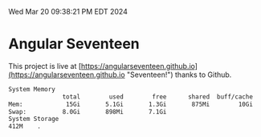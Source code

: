Wed Mar 20 09:38:21 PM EDT 2024

# Angular Seventeen


This project is live at [https://angularseventeen.github.io](https://angularseventeen.github.io "Seventeen!") thanks to Github.

```bash
System Memory
               total        used        free      shared  buff/cache   available
Mem:            15Gi       5.1Gi       1.3Gi       875Mi        10Gi        10Gi
Swap:          8.0Gi       898Mi       7.1Gi
System Storage
412M	.
```
```bash
